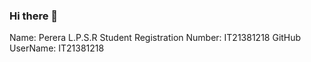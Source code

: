 ### Hi there 👋

Name: Perera L.P.S.R
Student Registration Number: IT21381218
GitHub UserName: IT21381218


